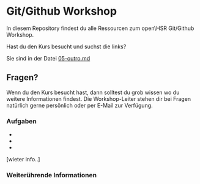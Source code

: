 # Git/Github Workshop
In diesem Repository findest du alle Ressourcen zum open\HSR Git/Github Workshop.

Hast du den Kurs besucht und suchst die links?

Sie sind in der Datei [05-outro.md](notes/05-outro.md)

## Fragen?
Wenn du den Kurs besucht hast, dann solltest du grob wissen wo du weitere Informationen findest.
Die Workshop-Leiter stehen dir bei Fragen natürlich gerne persönlich oder per E-Mail zur Verfügung.


### Aufgaben

*
*
*

[wieter info..]


### Weiterührende Informationen

